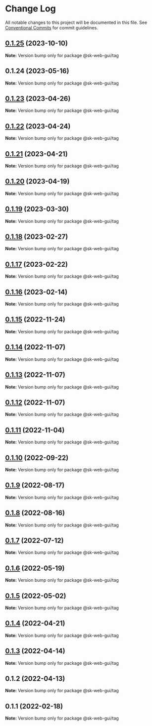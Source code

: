 # Change Log

All notable changes to this project will be documented in this file.
See [Conventional Commits](https://conventionalcommits.org) for commit guidelines.

## [0.1.25](https://github.com/Sundsvallskommun/web-shared-components/compare/@sk-web-gui/tag@0.1.24...@sk-web-gui/tag@0.1.25) (2023-10-10)

**Note:** Version bump only for package @sk-web-gui/tag

## 0.1.24 (2023-05-16)

**Note:** Version bump only for package @sk-web-gui/tag

## [0.1.23](https://github.com/Sundsvallskommun/web-shared-components/compare/@sk-web-gui/tag@0.1.22...@sk-web-gui/tag@0.1.23) (2023-04-26)

**Note:** Version bump only for package @sk-web-gui/tag

## [0.1.22](https://github.com/Sundsvallskommun/web-shared-components/compare/@sk-web-gui/tag@0.1.21...@sk-web-gui/tag@0.1.22) (2023-04-24)

**Note:** Version bump only for package @sk-web-gui/tag

## [0.1.21](https://github.com/Sundsvallskommun/web-shared-components/compare/@sk-web-gui/tag@0.1.20...@sk-web-gui/tag@0.1.21) (2023-04-21)

**Note:** Version bump only for package @sk-web-gui/tag

## [0.1.20](https://github.com/Sundsvallskommun/web-shared-components/compare/@sk-web-gui/tag@0.1.19...@sk-web-gui/tag@0.1.20) (2023-04-19)

**Note:** Version bump only for package @sk-web-gui/tag

## [0.1.19](https://github.com/Sundsvallskommun/web-shared-components/compare/@sk-web-gui/tag@0.1.18...@sk-web-gui/tag@0.1.19) (2023-03-30)

**Note:** Version bump only for package @sk-web-gui/tag

## [0.1.18](https://github.com/Sundsvallskommun/web-shared-components/compare/@sk-web-gui/tag@0.1.17...@sk-web-gui/tag@0.1.18) (2023-02-27)

**Note:** Version bump only for package @sk-web-gui/tag

## [0.1.17](https://github.com/Sundsvallskommun/web-shared-components/compare/@sk-web-gui/tag@0.1.16...@sk-web-gui/tag@0.1.17) (2023-02-22)

**Note:** Version bump only for package @sk-web-gui/tag

## [0.1.16](https://github.com/Sundsvallskommun/web-shared-components/compare/@sk-web-gui/tag@0.1.15...@sk-web-gui/tag@0.1.16) (2023-02-14)

**Note:** Version bump only for package @sk-web-gui/tag

## [0.1.15](https://github.com/Sundsvallskommun/web-shared-components/compare/@sk-web-gui/tag@0.1.14...@sk-web-gui/tag@0.1.15) (2022-11-24)

**Note:** Version bump only for package @sk-web-gui/tag

## [0.1.14](https://github.com/Sundsvallskommun/web-shared-components/compare/@sk-web-gui/tag@0.1.13...@sk-web-gui/tag@0.1.14) (2022-11-07)

**Note:** Version bump only for package @sk-web-gui/tag

## [0.1.13](https://github.com/Sundsvallskommun/web-shared-components/compare/@sk-web-gui/tag@0.1.12...@sk-web-gui/tag@0.1.13) (2022-11-07)

**Note:** Version bump only for package @sk-web-gui/tag

## [0.1.12](https://github.com/Sundsvallskommun/web-shared-components/compare/@sk-web-gui/tag@0.1.11...@sk-web-gui/tag@0.1.12) (2022-11-07)

**Note:** Version bump only for package @sk-web-gui/tag

## [0.1.11](https://github.com/Sundsvallskommun/web-shared-components/compare/@sk-web-gui/tag@0.1.10...@sk-web-gui/tag@0.1.11) (2022-11-04)

**Note:** Version bump only for package @sk-web-gui/tag

## [0.1.10](https://github.com/Sundsvallskommun/web-shared-components/compare/@sk-web-gui/tag@0.1.9...@sk-web-gui/tag@0.1.10) (2022-09-22)

**Note:** Version bump only for package @sk-web-gui/tag

## [0.1.9](https://github.com/Sundsvallskommun/web-shared-components/compare/@sk-web-gui/tag@0.1.8...@sk-web-gui/tag@0.1.9) (2022-08-17)

**Note:** Version bump only for package @sk-web-gui/tag

## [0.1.8](https://github.com/Sundsvallskommun/web-shared-components/compare/@sk-web-gui/tag@0.1.7...@sk-web-gui/tag@0.1.8) (2022-08-16)

**Note:** Version bump only for package @sk-web-gui/tag

## [0.1.7](https://github.com/Sundsvallskommun/web-shared-components/compare/@sk-web-gui/tag@0.1.6...@sk-web-gui/tag@0.1.7) (2022-07-12)

**Note:** Version bump only for package @sk-web-gui/tag

## [0.1.6](https://github.com/Sundsvallskommun/web-shared-components/compare/@sk-web-gui/tag@0.1.5...@sk-web-gui/tag@0.1.6) (2022-05-19)

**Note:** Version bump only for package @sk-web-gui/tag

## [0.1.5](https://github.com/Sundsvallskommun/web-shared-components/compare/@sk-web-gui/tag@0.1.4...@sk-web-gui/tag@0.1.5) (2022-05-02)

**Note:** Version bump only for package @sk-web-gui/tag

## [0.1.4](https://github.com/Sundsvallskommun/web-shared-components/compare/@sk-web-gui/tag@0.1.3...@sk-web-gui/tag@0.1.4) (2022-04-21)

**Note:** Version bump only for package @sk-web-gui/tag

## [0.1.3](https://github.com/Sundsvallskommun/web-shared-components/compare/@sk-web-gui/tag@0.1.2...@sk-web-gui/tag@0.1.3) (2022-04-14)

**Note:** Version bump only for package @sk-web-gui/tag

## 0.1.2 (2022-04-13)

**Note:** Version bump only for package @sk-web-gui/tag

## 0.1.1 (2022-02-18)

**Note:** Version bump only for package @sk-web-gui/tag
